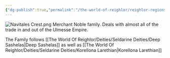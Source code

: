 ```yaml
---
{"dg-publish":true,"permalink":"/the-world-of-reighlor/reighlor-regions/ulmesse-empire/ulmesse-noble-families/navitales/"}
---
```


![Navitales Crest.png](/img/user/Z%20Ref%20Pics/Crests/Navitales%20Crest.png)
Merchant Noble family. Deals with almost all of the trade in and out of the Ulmesse Empire. 

The Family follows [[The World Of Reighlor/Deities/Seldarine Deities/Deep Sashelas\|Deep Sashelas]] as well as [[The World Of Reighlor/Deities/Seldarine Deities/Korellona Larethian\|Korellona Larethian]]
